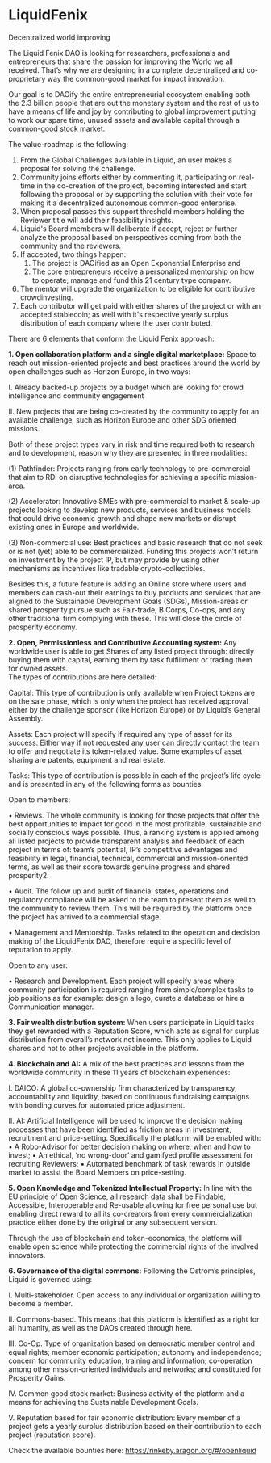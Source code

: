 # LiquidFenix
 Decentralized world improving

The Liquid Fenix DAO is looking for researchers, professionals and entrepreneurs that share the passion for improving the World we all received. That’s why we are designing in a complete decentralized and co-proprietary way the common-good market for impact innovation.

Our goal is to DAOify the entire entrepreneurial ecosystem enabling both the 2.3 billion people that are out the monetary system and the rest of us to have a means of life and joy by contributing to global improvement putting to work our spare time, unused assets and available capital through a common-good stock market.

The value-roadmap is the following:
1. From the Global Challenges available in Liquid, an user makes a proposal for solving the challenge.
2. Community joins efforts either by commenting it, participating on real-time in the co-creation of the project, becoming interested and start following the proposal or by supporting the solution with their vote for making it a decentralized autonomous common-good enterprise.
3. When proposal passes this support threshold members holding the Reviewer title will add their feasibility insights.
4. Liquid's Board members will deliberate if accept, reject or further analyze the proposal based on perspectives coming from both the community and the reviewers.
5. If accepted, two things happen:
	1) The project is DAOified as an Open Exponential Enterprise and
	2) The core entrepreneurs receive a personalized mentorship on how to operate, manage and fund this 21 century type company.
6. The mentor will upgrade the organization to be eligible for contributive crowdinvesting.
7. Each contributor will get paid with either shares of the project or with an accepted stablecoin; as well with it's respective yearly surplus distribution of each company where the user contributed.

There are 6 elements that conform the Liquid Fenix approach:

**1. Open collaboration platform and a single digital marketplace:** Space to reach out mission-oriented projects and best practices around the world by open challenges such as Horizon Europe, in two ways:

I. Already backed-up projects by a budget which are looking for crowd intelligence and community engagement
		
II. New projects that are being co-created by the community to apply for an available challenge, such as Horizon Europe and other SDG oriented missions.

Both of these project types vary in risk and time required both to research and to development, reason why they are presented in three modalities:

(1) Pathfinder: Projects ranging from early technology to pre-commercial that aim to RDI on disruptive technologies for achieving a specific mission-area.
		
(2) Accelerator: Innovative SMEs with pre-commercial to market & scale-up projects looking to develop new products, services and business models that could drive economic growth and shape new markets or disrupt existing ones in Europe and worldwide.
		
(3) Non-commercial use: Best practices and basic research that do not seek or is not (yet) able to be commercialized. Funding this projects won’t return on investment by the project IP, but may provide by using other mechanisms as incentives like tradable crypto-collectibles.

Besides this, a future feature is adding an Online store where users and members can cash-out their earnings to buy products and services that are aligned to the Sustainable Development Goals (SDGs), Mission-areas or shared prosperity pursue such as Fair-trade, B Corps, Co-ops, and any other traditional firm complying with these. This will close the circle of prosperity economy.

**2. Open, Permissionless and Contributive Accounting system:** Any worldwide user is able to get Shares of any listed project through: directly buying them with capital, earning them by task fulfillment or trading them for owned assets.	
The types of contributions are here detailed:

Capital: This type of contribution is only available when Project tokens are on the sale phase, which is only when the project has received approval either by the challenge sponsor (like Horizon Europe) or by Liquid’s General Assembly.
	
Assets:  Each project will specify if required any type of asset for its success. Either way if not requested any user can directly contact the team to offer and negotiate its token-related value. Some examples of asset sharing are patents, equipment and real estate.
	
Tasks: This type of contribution is possible in each of the project’s life cycle and is presented in any of the following forms as bounties:

Open to members:

• Reviews.  The whole community is looking for those projects that offer the best opportunities to impact for good in the most profitable, sustainable and socially conscious ways possible. Thus, a ranking system is applied among all listed projects to provide transparent analysis and feedback of each project in terms of: team’s potential, IP’s competitive advantages and feasibility in legal, financial, technical, commercial and mission-oriented terms, as well as their score towards genuine progress and shared prosperity2.

• Audit. The follow up and audit of financial states, operations and regulatory compliance will be asked to the team to present them as well to the community to review them. This will be required by the platform once the project has arrived to a commercial stage.
	
• Management and Mentorship. Tasks related to the operation and decision making of the LiquidFenix DAO, therefore require a specific level of reputation to apply.

Open to any user:

• Research and Development. Each project will specify areas where community participation is required ranging from simple/complex tasks to job positions as for example: design a logo, curate a database or hire a Communication manager.
    
**3. Fair wealth distribution system:** When users participate in Liquid tasks they get rewarded with a Reputation Score, which acts as signal for surplus distribution from overall’s network net income. This only applies to Liquid shares and not to other projects available in the platform.

**4. Blockchain and AI:** A mix of the best practices and lessons from the worldwide community in these 11 years of blockchain experiences:

I. DAICO: A global co-ownership firm characterized by transparency, accountability and liquidity, based on continuous fundraising campaigns with bonding curves for automated price adjustment.
		
II. AI: Artificial Intelligence will be used to improve the decision making processes that have been identified as friction areas in investment, recruitment and price-setting. Specifically the platform will be enabled with:
	▪ A Robo-Advisor for better decision making on where, when and how to invest;
	▪ An ethical, ‘no wrong-door’ and gamifyed profile assessment for recruiting Reviewers;
	▪ Automated benchmark of task rewards in outside market to assist the Board Members on price-setting.

**5. Open Knowledge and Tokenized Intellectual Property:** In line with the EU principle of Open Science, all research data shall be Findable, Accessible, Interoperable and Re-usable allowing for free personal use but enabling direct reward to all its co-creators from every commercialization practice either done by the original or any subsequent version.

Through the use of blockchain and token-economics, the platform will enable open science while protecting the commercial rights of the involved innovators. 

**6. Governance of the digital commons:** Following the Ostrom’s principles, Liquid is governed using:

I. Multi-stakeholder. Open access to any individual or organization willing to become a member.

II. Commons-based. This means that this platform is identified as a right for all humanity, as well as the DAOs created through here.

III. Co-Op. Type of organization based on democratic member control and equal rights; member economic participation; autonomy and independence; concern for community education, training and information; co-operation among other mission-oriented individuals and networks; and constituted for Prosperity Gains.

IV. Common good stock market: Business activity of the platform and a means for achieving the Sustainable Development Goals.

V. Reputation based for fair economic distribution: Every member of a project gets a yearly surplus distribution based on their contribution to each project (reputation score).

Check the available bounties here: https://rinkeby.aragon.org/#/openliquid
